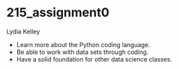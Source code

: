 # 215_assignment0
Lydia Kelley
- Learn more about the Python coding language. 
- Be able to work with data sets through coding.
- Have a solid foundation for other data science classes. 
